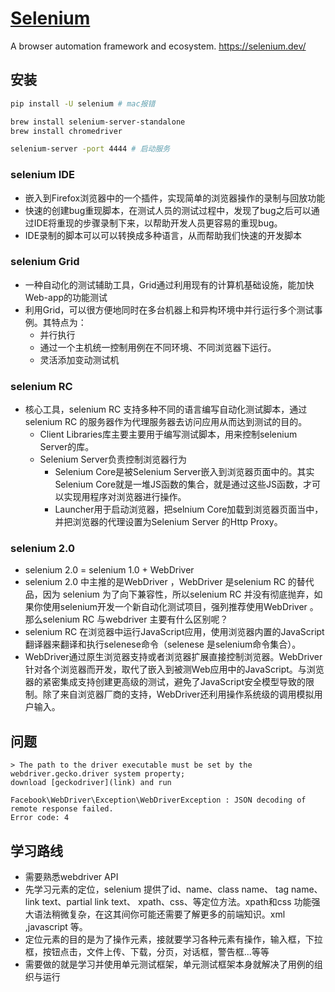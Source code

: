# [Selenium](https://github.com/SeleniumHQ/selenium)

A browser automation framework and ecosystem. https://selenium.dev/

## 安装

```sh
pip install -U selenium # mac报错

brew install selenium-server-standalone
brew install chromedriver

selenium-server -port 4444 # 启动服务
```

### selenium IDE

* 嵌入到Firefox浏览器中的一个插件，实现简单的浏览器操作的录制与回放功能
* 快速的创建bug重现脚本，在测试人员的测试过程中，发现了bug之后可以通过IDE将重现的步骤录制下来，以帮助开发人员更容易的重现bug。
* IDE录制的脚本可以可以转换成多种语言，从而帮助我们快速的开发脚本

### selenium Grid

* 一种自动化的测试辅助工具，Grid通过利用现有的计算机基础设施，能加快Web-app的功能测试
* 利用Grid，可以很方便地同时在多台机器上和异构环境中并行运行多个测试事例。其特点为：
	+ 并行执行
	+ 通过一个主机统一控制用例在不同环境、不同浏览器下运行。
	+ 灵活添加变动测试机

### selenium RC

* 核心工具，selenium RC 支持多种不同的语言编写自动化测试脚本，通过selenium RC 的服务器作为代理服务器去访问应用从而达到测试的目的。
	- Client Libraries库主要主要用于编写测试脚本，用来控制selenium Server的库。
	- Selenium Server负责控制浏览器行为
		+ Selenium Core是被Selenium Server嵌入到浏览器页面中的。其实Selenium Core就是一堆JS函数的集合，就是通过这些JS函数，才可以实现用程序对浏览器进行操作。
		+ Launcher用于启动浏览器，把selnium Core加载到浏览器页面当中，并把浏览器的代理设置为Selenium Server 的Http Proxy。

### selenium 2.0

* selenium 2.0 = selenium 1.0 + WebDriver
* selenium 2.0 中主推的是WebDriver ，WebDriver 是selenium RC 的替代品，因为 selenium 为了向下兼容性，所以selenium RC 并没有彻底抛弃，如果你使用selenium开发一个新自动化测试项目，强列推荐使用WebDriver 。那么selenium RC 与webdriver 主要有什么区别呢？
* selenium RC 在浏览器中运行JavaScript应用，使用浏览器内置的JavaScript 翻译器来翻译和执行selenese命令（selenese 是selenium命令集合）。
* WebDriver通过原生浏览器支持或者浏览器扩展直接控制浏览器。WebDriver针对各个浏览器而开发，取代了嵌入到被测Web应用中的JavaScript。与浏览器的紧密集成支持创建更高级的测试，避免了JavaScript安全模型导致的限制。除了来自浏览器厂商的支持，WebDriver还利用操作系统级的调用模拟用户输入。

## 问题

```
> The path to the driver executable must be set by the webdriver.gecko.driver system property;
download [geckodriver](link) and run

Facebook\WebDriver\Exception\WebDriverException : JSON decoding of remote response failed.
Error code: 4
```


## 学习路线

* 需要熟悉webdriver API
* 先学习元素的定位，selenium 提供了id、name、class name、 tag name、link text、partial link text、 xpath、css、等定位方法。xpath和css 功能强大语法稍微复杂，在这其间你可能还需要了解更多的前端知识。xml ,javascript 等。
* 定位元素的目的是为了操作元素，接就要学习各种元素有操作，输入框，下拉框，按钮点击，文件上传、下载，分页，对话框，警告框...等等
* 需要做的就是学习并使用单元测试框架，单元测试框架本身就解决了用例的组织与运行
